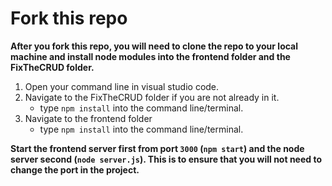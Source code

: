 # Fork this repo
**After you fork this repo, you will need to clone the repo to your local machine and install node modules into the frontend folder and the FixTheCRUD folder.** 
1. Open your command line in visual studio code.
2. Navigate to the FixTheCRUD folder if you are not already in it.
    -  type `npm install` into the command line/terminal.
3. Navigate to the frontend folder
    - type `npm install` into the command line/terminal.

**Start the frontend server first from port `3000` (`npm start`) and the node server second (`node server.js`). This is to ensure that you will not need to change the port in the project.** 
 
           

